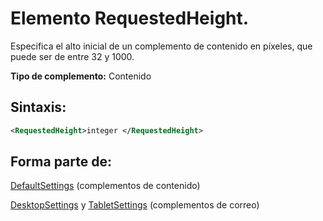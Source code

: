 
# Elemento RequestedHeight.
Especifica el alto inicial de un complemento de contenido en píxeles, que puede ser de entre 32 y 1000.

 **Tipo de complemento:** Contenido


## Sintaxis:


```XML
<RequestedHeight>integer </RequestedHeight>
```


## Forma parte de:

[DefaultSettings](../../reference/manifest/defaultsettings.md) (complementos de contenido)

[DesktopSettings](../../reference/manifest/desktopsettings.md) y [TabletSettings](../../reference/manifest/tabletsettings.md) (complementos de correo)

